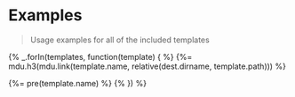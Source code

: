 # Examples

> Usage examples for all of the included templates

{% _.forIn(templates, function(template) { %}
{%= mdu.h3(mdu.link(template.name, relative(dest.dirname, template.path))) %}

{%= pre(template.name) %}
{% }) %}
